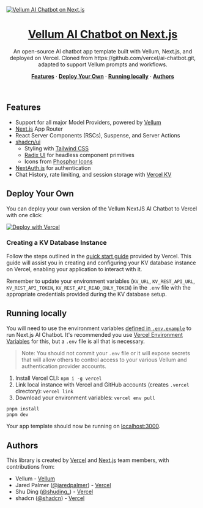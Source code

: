 <a href="https://chatbot.demo.vellum.ai">
  <img alt="Vellum AI Chatbot on Next.js" src="https://chatbot.demo.vellum.ai/opengraph-image.png">
  <h1 align="center">Vellum AI Chatbot on Next.js</h1>
</a>

<p align="center">
  An open-source AI chatbot app template built with Vellum, Next.js, and deployed on Vercel. Cloned from https://github.com/vercel/ai-chatbot.git, adapted to support Vellum prompts and workflows.
</p>

<p align="center">
  <a href="#features"><strong>Features</strong></a> ·
  <a href="#deploy-your-own"><strong>Deploy Your Own</strong></a> ·
  <a href="#running-locally"><strong>Running locally</strong></a> ·
  <a href="#authors"><strong>Authors</strong></a>
</p>
<br/>

## Features

- Support for all major Model Providers, powered by [Vellum](https://vellum.ai)
- [Next.js](https://nextjs.org) App Router
- React Server Components (RSCs), Suspense, and Server Actions
- [shadcn/ui](https://ui.shadcn.com)
  - Styling with [Tailwind CSS](https://tailwindcss.com)
  - [Radix UI](https://radix-ui.com) for headless component primitives
  - Icons from [Phosphor Icons](https://phosphoricons.com)
- [NextAuth.js](https://github.com/nextauthjs/next-auth) for authentication
- Chat History, rate limiting, and session storage with [Vercel KV](https://vercel.com/storage/kv)

## Deploy Your Own

You can deploy your own version of the Vellum NextJS AI Chatbot to Vercel with one click:

[![Deploy with Vercel](https://vercel.com/button)](https://vercel.com/new/clone?repository-url=https%3A%2F%2Fgithub.com%2Fvellum-ai%2Fvellum-example-apps%2Ftree%2Fmain%2Fexamples%2Fvercel-ai-chatbot&env=VELLUM_API_KEY,AUTH_GITHUB_ID,AUTH_GITHUB_SECRET,AUTH_SECRET&envDescription=For%20more%20on%20how%20to%20set%20these%20environment%20variables%2C%20follow%20the%20link%20below&envLink=https%3A%2F%2Fgithub.com%2Fvellum-ai%2Fvellum-example-apps%2Fblob%2Fmain%2Fexamples%2Fvercel-ai-chatbot%2F.env.example&project-name=vellum-ai-chatbot&repository-name=vellum-ai-chatbot&demo-title=Vellum%20AI%20Chatbot%20on%20Next.js&demo-description=An%20open-source%20AI%20chatbot%20app%20template%20built%20with%20Vellum%2C%20Next.js%2C%20the%20Vercel%20AI%20SDK%2C%20and%20Vercel%20KV.&demo-url=https%3A%2F%2Fvellum-example-apps-six.vercel.app)

### Creating a KV Database Instance

Follow the steps outlined in the [quick start guide](https://vercel.com/docs/storage/vercel-kv/quickstart#create-a-kv-database) provided by Vercel. This guide will assist you in creating and configuring your KV database instance on Vercel, enabling your application to interact with it.

Remember to update your environment variables (`KV_URL`, `KV_REST_API_URL`, `KV_REST_API_TOKEN`, `KV_REST_API_READ_ONLY_TOKEN`) in the `.env` file with the appropriate credentials provided during the KV database setup.

## Running locally

You will need to use the environment variables [defined in `.env.example`](.env.example) to run Next.js AI Chatbot. It's recommended you use [Vercel Environment Variables](https://vercel.com/docs/projects/environment-variables) for this, but a `.env` file is all that is necessary.

> Note: You should not commit your `.env` file or it will expose secrets that will allow others to control access to your various Vellum and authentication provider accounts.

1. Install Vercel CLI: `npm i -g vercel`
2. Link local instance with Vercel and GitHub accounts (creates `.vercel` directory): `vercel link`
3. Download your environment variables: `vercel env pull`

```bash
pnpm install
pnpm dev
```

Your app template should now be running on [localhost:3000](http://localhost:3000/).

## Authors

This library is created by [Vercel](https://vercel.com) and [Next.js](https://nextjs.org) team members, with contributions from:

- Vellum - [Vellum](https://vellum.ai)
- Jared Palmer ([@jaredpalmer](https://twitter.com/jaredpalmer)) - [Vercel](https://vercel.com)
- Shu Ding ([@shuding\_](https://twitter.com/shuding_)) - [Vercel](https://vercel.com)
- shadcn ([@shadcn](https://twitter.com/shadcn)) - [Vercel](https://vercel.com)
